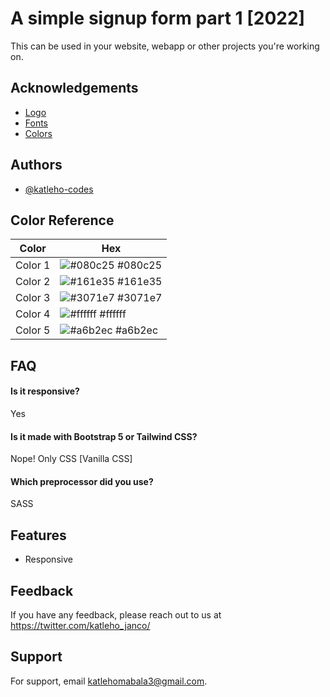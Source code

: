 
# A simple signup form part 1 [2022]

This can be used in your website, webapp or other projects you're working on.


## Acknowledgements

 - [Logo](https://logoipsum.com/)
 - [Fonts](https://fonts.google.com/)
 - [Colors](https://coolors.co/)


## Authors

- [@katleho-codes](https://github.com/Katleho-codes/)

## Color Reference

| Color             | Hex                                                                |
| ----------------- | ------------------------------------------------------------------ |
| Color 1| ![#080c25](https://via.placeholder.com/10/0a192f?text=+) #080c25 |
| Color 2| ![#161e35](https://via.placeholder.com/10/0a192f?text=+) #161e35 |
| Color 3| ![#3071e7](https://via.placeholder.com/10/0a192f?text=+) #3071e7 |
| Color 4| ![#ffffff](https://via.placeholder.com/10/0a192f?text=+) #ffffff |
| Color 5| ![#a6b2ec](https://via.placeholder.com/10/0a192f?text=+) #a6b2ec |

## FAQ

#### Is it responsive? 

Yes

#### Is it made with Bootstrap 5 or Tailwind CSS?

Nope! Only CSS [Vanilla CSS]

#### Which preprocessor did you use?

SASS
## Features

- Responsive


## Feedback

If you have any feedback, please reach out to us at https://twitter.com/katleho_janco/


## Support

For support, email katlehomabala3@gmail.com.


